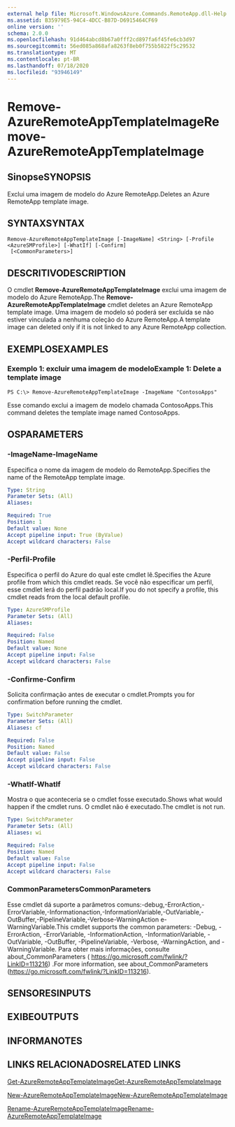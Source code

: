 ```yaml
---
external help file: Microsoft.WindowsAzure.Commands.RemoteApp.dll-Help.xml
ms.assetid: B35979E5-94C4-4DCC-B87D-D6915464CF69
online version: ''
schema: 2.0.0
ms.openlocfilehash: 91d464abcd8b67a0fff2cd897fa6f45fe6cb3d97
ms.sourcegitcommit: 56ed085a868afa8263f8eb0f755b5822f5c29532
ms.translationtype: MT
ms.contentlocale: pt-BR
ms.lasthandoff: 07/18/2020
ms.locfileid: "93946149"
---
```

# <span data-ttu-id="e9f6d-101">Remove-AzureRemoteAppTemplateImage</span><span class="sxs-lookup"><span data-stu-id="e9f6d-101">Remove-AzureRemoteAppTemplateImage</span></span>

## <span data-ttu-id="e9f6d-102">Sinopse</span><span class="sxs-lookup"><span data-stu-id="e9f6d-102">SYNOPSIS</span></span>
<span data-ttu-id="e9f6d-103">Exclui uma imagem de modelo do Azure RemoteApp.</span><span class="sxs-lookup"><span data-stu-id="e9f6d-103">Deletes an Azure RemoteApp template image.</span></span>

## <span data-ttu-id="e9f6d-104">SYNTAX</span><span class="sxs-lookup"><span data-stu-id="e9f6d-104">SYNTAX</span></span>

```
Remove-AzureRemoteAppTemplateImage [-ImageName] <String> [-Profile <AzureSMProfile>] [-WhatIf] [-Confirm]
 [<CommonParameters>]
```

## <span data-ttu-id="e9f6d-105">DESCRITIVO</span><span class="sxs-lookup"><span data-stu-id="e9f6d-105">DESCRIPTION</span></span>
<span data-ttu-id="e9f6d-106">O cmdlet **Remove-AzureRemoteAppTemplateImage** exclui uma imagem de modelo do Azure RemoteApp.</span><span class="sxs-lookup"><span data-stu-id="e9f6d-106">The **Remove-AzureRemoteAppTemplateImage** cmdlet deletes an Azure RemoteApp template image.</span></span>
<span data-ttu-id="e9f6d-107">Uma imagem de modelo só poderá ser excluída se não estiver vinculada a nenhuma coleção do Azure RemoteApp.</span><span class="sxs-lookup"><span data-stu-id="e9f6d-107">A template image can deleted only if it is not linked to any Azure RemoteApp collection.</span></span>

## <span data-ttu-id="e9f6d-108">EXEMPLOS</span><span class="sxs-lookup"><span data-stu-id="e9f6d-108">EXAMPLES</span></span>

### <span data-ttu-id="e9f6d-109">Exemplo 1: excluir uma imagem de modelo</span><span class="sxs-lookup"><span data-stu-id="e9f6d-109">Example 1: Delete a template image</span></span>
```
PS C:\> Remove-AzureRemoteAppTemplateImage -ImageName "ContosoApps"
```

<span data-ttu-id="e9f6d-110">Esse comando exclui a imagem de modelo chamada ContosoApps.</span><span class="sxs-lookup"><span data-stu-id="e9f6d-110">This command deletes the template image named ContosoApps.</span></span>

## <span data-ttu-id="e9f6d-111">OS</span><span class="sxs-lookup"><span data-stu-id="e9f6d-111">PARAMETERS</span></span>

### <span data-ttu-id="e9f6d-112">-ImageName</span><span class="sxs-lookup"><span data-stu-id="e9f6d-112">-ImageName</span></span>
<span data-ttu-id="e9f6d-113">Especifica o nome da imagem de modelo do RemoteApp.</span><span class="sxs-lookup"><span data-stu-id="e9f6d-113">Specifies the name of the RemoteApp template image.</span></span>

```yaml
Type: String
Parameter Sets: (All)
Aliases: 

Required: True
Position: 1
Default value: None
Accept pipeline input: True (ByValue)
Accept wildcard characters: False
```

### <span data-ttu-id="e9f6d-114">-Perfil</span><span class="sxs-lookup"><span data-stu-id="e9f6d-114">-Profile</span></span>
<span data-ttu-id="e9f6d-115">Especifica o perfil do Azure do qual este cmdlet lê.</span><span class="sxs-lookup"><span data-stu-id="e9f6d-115">Specifies the Azure profile from which this cmdlet reads.</span></span>
<span data-ttu-id="e9f6d-116">Se você não especificar um perfil, esse cmdlet lerá do perfil padrão local.</span><span class="sxs-lookup"><span data-stu-id="e9f6d-116">If you do not specify a profile, this cmdlet reads from the local default profile.</span></span>

```yaml
Type: AzureSMProfile
Parameter Sets: (All)
Aliases: 

Required: False
Position: Named
Default value: None
Accept pipeline input: False
Accept wildcard characters: False
```

### <span data-ttu-id="e9f6d-117">-Confirme</span><span class="sxs-lookup"><span data-stu-id="e9f6d-117">-Confirm</span></span>
<span data-ttu-id="e9f6d-118">Solicita confirmação antes de executar o cmdlet.</span><span class="sxs-lookup"><span data-stu-id="e9f6d-118">Prompts you for confirmation before running the cmdlet.</span></span>

```yaml
Type: SwitchParameter
Parameter Sets: (All)
Aliases: cf

Required: False
Position: Named
Default value: False
Accept pipeline input: False
Accept wildcard characters: False
```

### <span data-ttu-id="e9f6d-119">-WhatIf</span><span class="sxs-lookup"><span data-stu-id="e9f6d-119">-WhatIf</span></span>
<span data-ttu-id="e9f6d-120">Mostra o que aconteceria se o cmdlet fosse executado.</span><span class="sxs-lookup"><span data-stu-id="e9f6d-120">Shows what would happen if the cmdlet runs.</span></span>
<span data-ttu-id="e9f6d-121">O cmdlet não é executado.</span><span class="sxs-lookup"><span data-stu-id="e9f6d-121">The cmdlet is not run.</span></span>

```yaml
Type: SwitchParameter
Parameter Sets: (All)
Aliases: wi

Required: False
Position: Named
Default value: False
Accept pipeline input: False
Accept wildcard characters: False
```

### <span data-ttu-id="e9f6d-122">CommonParameters</span><span class="sxs-lookup"><span data-stu-id="e9f6d-122">CommonParameters</span></span>
<span data-ttu-id="e9f6d-123">Esse cmdlet dá suporte a parâmetros comuns:-debug,-ErrorAction,-ErrorVariable,-Informationaction,-InformationVariable,-OutVariable,-OutBuffer,-PipelineVariable,-Verbose-WarningAction e-WarningVariable.</span><span class="sxs-lookup"><span data-stu-id="e9f6d-123">This cmdlet supports the common parameters: -Debug, -ErrorAction, -ErrorVariable, -InformationAction, -InformationVariable, -OutVariable, -OutBuffer, -PipelineVariable, -Verbose, -WarningAction, and -WarningVariable.</span></span> <span data-ttu-id="e9f6d-124">Para obter mais informações, consulte about_CommonParameters ( https://go.microsoft.com/fwlink/?LinkID=113216) .</span><span class="sxs-lookup"><span data-stu-id="e9f6d-124">For more information, see about_CommonParameters (https://go.microsoft.com/fwlink/?LinkID=113216).</span></span>

## <span data-ttu-id="e9f6d-125">SENSORES</span><span class="sxs-lookup"><span data-stu-id="e9f6d-125">INPUTS</span></span>

## <span data-ttu-id="e9f6d-126">EXIBE</span><span class="sxs-lookup"><span data-stu-id="e9f6d-126">OUTPUTS</span></span>

## <span data-ttu-id="e9f6d-127">INFORMA</span><span class="sxs-lookup"><span data-stu-id="e9f6d-127">NOTES</span></span>

## <span data-ttu-id="e9f6d-128">LINKS RELACIONADOS</span><span class="sxs-lookup"><span data-stu-id="e9f6d-128">RELATED LINKS</span></span>

[<span data-ttu-id="e9f6d-129">Get-AzureRemoteAppTemplateImage</span><span class="sxs-lookup"><span data-stu-id="e9f6d-129">Get-AzureRemoteAppTemplateImage</span></span>](./Get-AzureRemoteAppTemplateImage.md)

[<span data-ttu-id="e9f6d-130">New-AzureRemoteAppTemplateImage</span><span class="sxs-lookup"><span data-stu-id="e9f6d-130">New-AzureRemoteAppTemplateImage</span></span>](./New-AzureRemoteAppTemplateImage.md)

[<span data-ttu-id="e9f6d-131">Rename-AzureRemoteAppTemplateImage</span><span class="sxs-lookup"><span data-stu-id="e9f6d-131">Rename-AzureRemoteAppTemplateImage</span></span>](./Rename-AzureRemoteAppTemplateImage.md)


